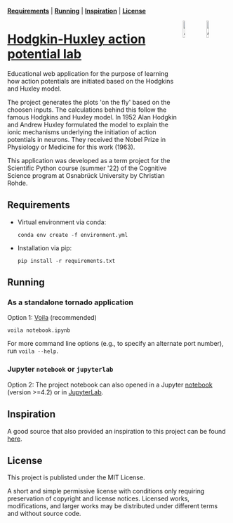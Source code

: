 **[Requirements](#requirements)** |
**[Running](#running)** |
**[Inspiration](#inspiration)** |
**[License](#license)** 


<img align="right" width="10%" height="10%" src="https://upload.wikimedia.org/wikipedia/commons/c/c7/Andrew_Fielding_Huxley_nobel.jpg" alt="Andrew Huxley">
<img align="right" width="10%" height="10%" src="https://upload.wikimedia.org/wikipedia/commons/0/07/Alan_Lloyd_Hodgkin_nobel.jpg" alt="Andrew Huxley">

# [Hodgkin-Huxley action potential lab](http://inceo.github.com/hhapl)

Educational web application for the purpose of learning how action potentials are initiated based on the Hodgkins and Huxley model.

The project generates the plots 'on the fly' based on the choosen inputs. The calculations behind this follow the famous Hodgkins and Huxley model. In 1952 Alan Hodgkin and Andrew Huxley formulated the model to explain the ionic mechanisms underlying the initiation of action potentials in neurons. They received the Nobel Prize in Physiology or Medicine for this work (1963).

This application was developed as a term project for the Scientific Python course (summer '22) of the Cognitive Science program at Osnabrück University by Christian Rohde.

## Requirements

- Virtual environment via conda:
  ```shell
  conda env create -f environment.yml
  ```

- Installation via pip:
  ```shell
  pip install -r requirements.txt
  ```

## Running

### As a standalone tornado application

Option 1: [Voila](https://github.com/inceo/hhapl) (recommended)
```
voila notebook.ipynb
```
For more command line options (e.g., to specify an alternate port number),
run `voila --help`.

### Jupyter `notebook` or `jupyterlab`

Option 2: The project notebook can also opened in a Jupyter [notebook](https://github.com/jupyter/notebook) (version >=4.2) or in [JupyterLab](https://github.com/jupyterlab/jupyterlab). 

## Inspiration

A good source that also provided an inspiration to this project can be found [here](https://nba.uth.tmc.edu/neuroscience/m/s1/chapter02.html).

## License

This project is publisted under the MIT License.

A short and simple permissive license with conditions only requiring preservation of copyright and license notices. Licensed works, modifications, and larger works may be distributed under different terms and without source code.
